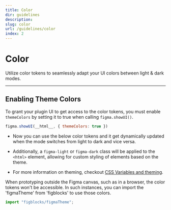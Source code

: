 ```yaml
---
title: Color
dir: guidelines
description:
slug: color
url: /guidelines/color
index: 2
---
```


<script>
	import colorData from '$lib/utils/colorData.json';
  import ColorTable from "$lib/components/ColorList.svelte";
  import ColorList from "$lib/components/ColorList.svelte";
  import Info from "$lib/components/Info.svelte";
  import Code from "$lib/customComponent/code.svelte";
</script>

# Color

Utilize color tokens to seamlessly adapt your UI colors between light & dark modes.

---

## Enabling Theme Colors
 
To grant your plugin UI to get access to the color tokens, you must enable `themeColors` by setting it to true when calling `figma.showUI()`.


```js
figma.showUI(__html__, { themeColors: true })
```

- Now you can use the below color tokens and it get dynamically updated when the mode switches from light to dark and vice versa.

- Additionally, a `figma-light` or `figma-dark` class will be applied to the `<html>` element, allowing for custom styling of elements based on the theme.

- For more information on theming, checkout [CSS Variables and theming](https://www.figma.com/plugin-docs/css-variables/).

<Info header="Tip" type="info" maxWidth="47rem">
When prototyping outside the Figma canvas, such as in a browser, the color tokens won't be accessible. In such instances, you can import the 'figmaTheme' from 'figblocks' to use those colors.

```js
import "figblocks/figmaTheme";
```
</Info>

<ColorList />
